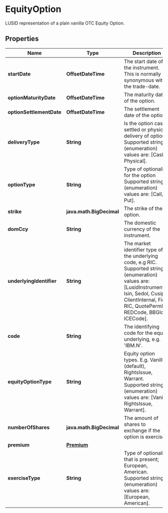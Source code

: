

# EquityOption

LUSID representation of a plain vanilla OTC Equity Option.

## Properties

Name | Type | Description | Notes
------------ | ------------- | ------------- | -------------
**startDate** | **OffsetDateTime** | The start date of the instrument. This is normally synonymous with the trade-date. | 
**optionMaturityDate** | **OffsetDateTime** | The maturity date of the option. | 
**optionSettlementDate** | **OffsetDateTime** | The settlement date of the option. | 
**deliveryType** | **String** | Is the option cash settled or physical delivery of option    Supported string (enumeration) values are: [Cash, Physical]. | 
**optionType** | **String** | Type of optionality for the option    Supported string (enumeration) values are: [Call, Put]. | 
**strike** | **java.math.BigDecimal** | The strike of the option. | 
**domCcy** | **String** | The domestic currency of the instrument. | 
**underlyingIdentifier** | **String** | The market identifier type of the underlying code, e.g RIC.    Supported string (enumeration) values are: [LusidInstrumentId, Isin, Sedol, Cusip, ClientInternal, Figi, RIC, QuotePermId, REDCode, BBGId, ICECode]. | 
**code** | **String** | The identifying code for the equity underlying, e.g. &#39;IBM.N&#39;. | 
**equityOptionType** | **String** | Equity option types. E.g. Vanilla (default), RightsIssue, Warrant.    Supported string (enumeration) values are: [Vanilla, RightsIssue, Warrant]. |  [optional]
**numberOfShares** | **java.math.BigDecimal** | The amount of shares to exchange if the option is exercised. |  [optional]
**premium** | [**Premium**](Premium.md) |  |  [optional]
**exerciseType** | **String** | Type of optionality that is present; European, American.    Supported string (enumeration) values are: [European, American]. |  [optional]



